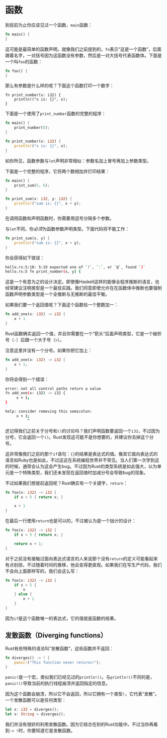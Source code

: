 # 函数
到目前为止你应该见过一个函数，`main`函数：

```rust
fn main() {
}
```

这可能是最简单的函数声明。就像我们之前提到的，`fn`表示“这是一个函数”，后面跟着名字，一对括号因为这函数没有参数，然后是一对大括号代表函数体。下面是一个叫`foo`的函数：

```rust
fn foo() {
}
```

那么有参数是什么样的呢？下面这个函数打印一个数字：

```rsut
fn print_number(x: i32) {
    println!("x is: {}", x);
}
```

下面是一个使用了`print_number`函数的完整的程序：

```rust
fn main() {
    print_number(5);
}

fn print_number(x: i32) {
    println!("x is: {}", x);
}
```

如你所见，函数参数与`let`声明非常相似：参数名加上冒号再加上参数类型。

下面是一个完整的程序，它将两个数相加并打印结果：

```rust
fn main() {
    print_sum(5, 6);
}

fn print_sum(x: i32, y: i32) {
    println!("sum is: {}", x + y);
}
```

在调用函数和声明函数时，你需要用逗号分隔多个参数。

与`let`不同，你*必须*为函数参数声明类型。下面代码将不能工作：

```rust
fn print_sum(x, y) {
    println!("sum is: {}", x + y);
}
```

你会获得如下错误：

```bash
hello.rs:5:18: 5:19 expected one of `!`, `:`, or `@`, found `)`
hello.rs:5 fn print_number(x, y) {
```

这是一个有意为之的设计决定。即使像Haskell这样的能够全程序推断的语言，也经常建议注明类型是一个最佳实践。我们同意即使允许在在函数体中推断也要强制函数声明参数类型是一个全推断与无推断的最佳平衡。

如果我们要一个返回值呢？下面这个函数给一个整数加一：

```rust
fn add_one(x: i32) -> i32 {
    x + 1
}
```

Rust函数确实返回一个值，并且你需要在一个“箭头”后面声明类型，它是一个破折号（`-`）后跟一个大于号（`>`）。

注意这里并没有一个分号。如果你把它加上：

```rust
fn add_one(x: i32) -> i32 {
    x + 1;
}
```

你将会得到一个错误：

```bash
error: not all control paths return a value
fn add_one(x: i32) -> i32 {
     x + 1;
}

help: consider removing this semicolon:
     x + 1;
          ^
```

还记得我们之前关于分号和`()`的讨论吗？我们声明函数要返回一个`i32`，不过因为分号，它会返回一个`()`。Rust发现这可能不是你想要的，并建议你去掉这个分号。

这非常像我们之前的那个`if`语句：`{}`的结果是表达式的值。像其它面向表达式的语言如Ruby也是如此，不过这这在系统编程世界并不常见。当人们第一次学到这的时候，通常会认为这会产生bug。不过因为Rust的类型系统是如此强大，以为单元是一个特殊类型，我们还未发现在返回值时加减分号会导致bug的现象。

不过如果我们想提前返回呢？Rust确实有一个关键字，`return`：

```rust
fn foo(x: i32) -> i32 {
    if x < 5 { return x; }

    x + 1
}
```

在最后一行使用`return`也是可以的，不过被认为是一个拙计的设计：

```rust
fn foo(x: i32) -> i32 {
    if x < 5 { return x; }

    return x + 1;
}
```

对于之前没有接触过面向表达式语言的人来说那个没有`return`的定义可能看起来有点别扭，不过随着时间的推移，他会变得更直观。如果我们在写生产代码，我们不会向上面那样写的，我们会这么写：

```rust
fn foo(x: i32) -> i32 {
    if x < 5 {
        x
    } else {
        x + 1
    }
}
```

因为`if`是这个函数唯一的表达式，它的值就是函数的结果。

## 发散函数（Diverging functions）
Rust有些特殊的语法叫“发散函数”，这些函数并不返回：

```rust
fn diverges() -> ! {
    panic!("This function never returns!");
}
```

`panic!`是一个宏，类似我们已经见过的`println!()`。与`println!()`不同的是，`panic!()`导致当前的执行线程崩溃并返回指定的信息。

因为这个函数会崩溃，所以它不会返回，所以它拥有一个类型`!`，它代表“发散”。一个发散函数可以是任何类型：

```rust
let x: i32 = diverges();
let x: String = diverges();
```

我们并没有很好的利用发散函数。因为它结合在别的Rust功能中。不过当你再看到`-> !`时，你要知道它是发散函数。
